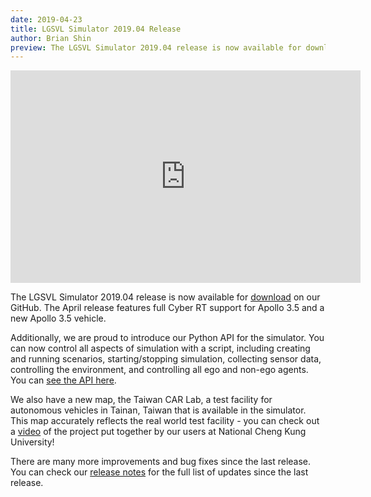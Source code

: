 ```yaml
---
date: 2019-04-23
title: LGSVL Simulator 2019.04 Release
author: Brian Shin
preview: The LGSVL Simulator 2019.04 release is now available for download on our GitHub. This release includes Apollo 3.5 support, Python API integration, and the new Taiwan CAR Lab map.
---
```


<div class="video-container">
<iframe style="display:block;margin:auto;" width="560" height="340" src="https://www.youtube.com/embed/VJk8dhXnAFI" frameborder="0" allow="accelerometer; autoplay; encrypted-media; gyroscope; picture-in-picture" allowfullscreen></iframe>
</div>

The LGSVL Simulator 2019.04 release is now available for
[download](https://github.com/lgsvl/simulator/releases/2019.04) on our GitHub. The April release features full Cyber RT support for Apollo 3.5 and a new Apollo 3.5 vehicle.

Additionally, we are proud to introduce our Python API for the simulator. You can now control all aspects of simulation with a script, including creating and running scenarios, starting/stopping simulation, collecting sensor data, controlling the environment, and controlling all ego and non-ego agents. You can [see the API here](https://www.lgsvlsimulator.com/docs/python-api/).

We also have a new map, the Taiwan CAR Lab, a test facility for autonomous vehicles in Tainan, Taiwan that is available in the simulator. This map accurately reflects the real world test facility - you can check out a [video](https://youtu.be/zUOCYvHTa2E) of the project put together by our users at National Cheng Kung University!

There are many more improvements and bug fixes since the last release. You can check our [release notes](https://github.com/lgsvl/simulator/releases/tag/2019.04) for the full list of updates since the last release.

